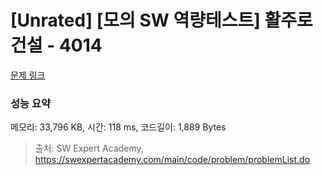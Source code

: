 # [Unrated] [모의 SW 역량테스트] 활주로 건설 - 4014 

[문제 링크](https://swexpertacademy.com/main/code/problem/problemDetail.do?contestProbId=AWIeW7FakkUDFAVH) 

### 성능 요약

메모리: 33,796 KB, 시간: 118 ms, 코드길이: 1,889 Bytes



> 출처: SW Expert Academy, https://swexpertacademy.com/main/code/problem/problemList.do